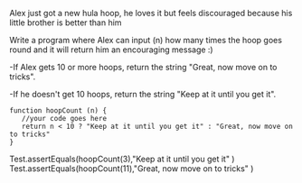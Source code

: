 

Alex just got a new hula hoop, he loves it but feels discouraged because his little brother is better than him

Write a program where Alex can input (n) how many times the hoop goes round and it will return him an encouraging message :)

-If Alex gets 10 or more hoops, return the string "Great, now move on to tricks".

-If he doesn't get 10 hoops, return the string "Keep at it until you get it".


```
function hoopCount (n) {
   //your code goes here    
   return n < 10 ? "Keep at it until you get it" : "Great, now move on to tricks" 
}
```

Test.assertEquals(hoopCount(3),"Keep at it until you get it" ) 
Test.assertEquals(hoopCount(11),"Great, now move on to tricks" )
